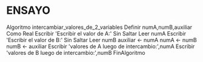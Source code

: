# ENSAYO
Algoritmo intercambiar_valores_de_2_variables
    Definir numA,numB,auxiliar Como Real
    Escribir 'Escribir el valor de A:' Sin Saltar
    Leer numA
    Escribir 'Escribir el valor de B:' Sin Saltar
    Leer numB
    auxiliar ← numA
    numA ← numB
    numB ← auxiliar
    Escribir 'valores de A luego de intercambio:',numA
    Escribir 'valores de B luego de intercambio:',numB
FinAlgoritmo

